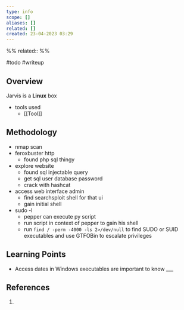 ```yaml
---
type: info
scope: []
aliases: []
related: []
created: 23-04-2023 03:29
---
```

%%
related::
%%

#todo #writeup

## Overview
Jarvis is a **Linux** box

- tools used
	- [[Tool]]

## Methodology
- nmap scan
- feroxbuster http
	- found php sql thingy
- explore website
	- found sql injectable query
	- get sql user database password
	- crack with hashcat
- access web interface admin
	- find searchsploit shell for that ui
	- gain initial shell
- sudo -l
	- pepper can execute py script
	- run script in context of pepper to gain his shell
	- run `find / -perm -4000 -ls 2>/dev/null` to find SUDO or SUID executables and use GTFOBin to escalate privileges


## Learning Points
- Access dates in Windows executables are important to know ___

## References
1. 